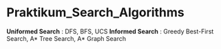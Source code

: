 # Praktikum_Search_Algorithms

**Uniformed Search** : DFS, BFS, UCS
**Informed Search** : Greedy Best-First Search, A* Tree Search, A* Graph Search
